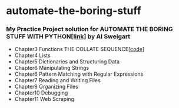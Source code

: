 # automate-the-boring-stuff

### My Practice Project solution for **AUTOMATE THE BORING STUFF WITH PYTHON**[[link](https://automatetheboringstuff.com/)] by Al Sweigart

- Chapter3 Functions THE COLLATE SEQUENCE[[code](https://github.com/swchoi0102/automate-the-boring-stuff/blob/master/chapter3/collatz.py)]
- Chapter4 Lists 
- Chapter5 Dictionaries and Structuring Data
- Chapter6 Manipulating Strings
- Chapter6 Pattern Matching with Regular Expressions
- Chapter7 Reading and Writing Files
- Chapter9 Organizing Files
- Chapter10 Debugging
- Chapter11 Web Scraping
